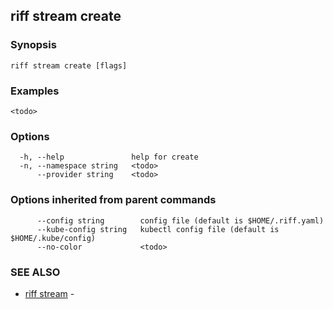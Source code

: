 ## riff stream create

<todo>

### Synopsis

<todo>

```
riff stream create [flags]
```

### Examples

```
<todo>
```

### Options

```
  -h, --help               help for create
  -n, --namespace string   <todo>
      --provider string    <todo>
```

### Options inherited from parent commands

```
      --config string        config file (default is $HOME/.riff.yaml)
      --kube-config string   kubectl config file (default is $HOME/.kube/config)
      --no-color             <todo>
```

### SEE ALSO

* [riff stream](riff_stream.md)	 - <todo>

